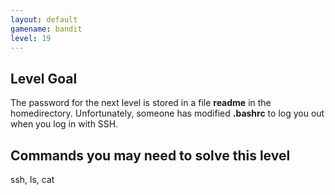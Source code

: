 ```yaml
---
layout: default
gamename: bandit
level: 19
---
```

Level Goal
----------
The password for the next level is stored in a file **readme** in
the homedirectory. Unfortunately, someone has modified **.bashrc**
to log you out when you log in with SSH.

Commands you may need to solve this level
-----------------------------------------
ssh, ls, cat

